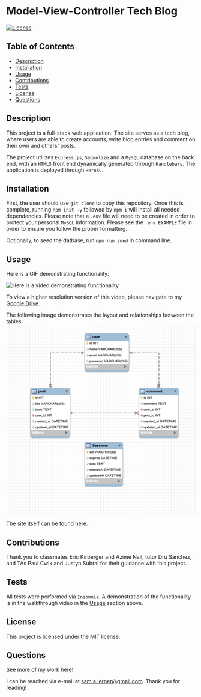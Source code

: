 

  # Model-View-Controller Tech Blog

  [![License](https://img.shields.io/badge/license-MIT-green)](https://opensource.org/licenses/MIT)
  
  ## Table of Contents 
  - [Description](#description)
  - [Installation](#installation)
  - [Usage](#usage)
  - [Contributions](#contributions)
  - [Tests](#test)
  - [License](#license)
  - [Questions](#questions)
  


## Description

This project is a full-stack web application. The site serves as a tech blog, where users are able to create accounts, write blog entries and comment on their own and others' posts.

The project utilizes `Express.js`, `Sequelize` and a `MySQL` database on the back end, with an `HTML5` front end dynamically generated through `Handlebars`. The application is deployed through `Heroku`.

## Installation

First, the user should use `git clone` to copy this repository. Once this is complete, running `npm init -y` followed by `npm i` will install all needed dependencies. Please note that a `.env` file will need to be created in order to protect your personal `MySQL` information. Please see the `.env.EXAMPLE` file in order to ensure you follow the proper formatting.

Optionally, to seed the datbase, run `npm run seed` in command line. 

## Usage
Here is a GIF demonstrating functionality:

![Here is a video demonstrating functionality](./assets/images/e-commerce-demo.gif)

To view a higher resolution version of this video, please navigate to my [Google Drive](https://drive.google.com/file/d/1FDbFB1umJ_SxRHJVuw6sIGJg61lzqeYk/view).

The following image demonstrates the layout and relationships between the tables:
![Table Layout](./assets/images/schema.jpg)

The site itself can be found [here](https://lerner-tech-blog.herokuapp.com/).

## Contributions

Thank you to classmates Eric Kirberger and Azime Nail, tutor Dru Sanchez, and TAs Paul Cwik and Justyn Subrai for their guidance with this project. 

## Tests

All tests were performed via `Insomnia`. A demonstration of the functionality is in the walkthrough video in the [Usage](#usage) section above.

## License
This project is licensed under the MIT license.
    

## Questions
See more of my work [here!](https://github.com/sam-lerner) 

I can be reached via e-mail at sam.a.lerner@gmail.com. Thank you for reading!

